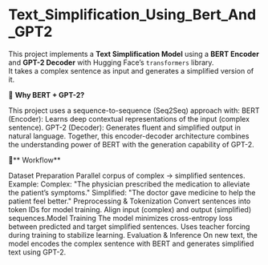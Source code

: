 # Text_Simplification_Using_Bert_And_GPT2
This project implements a **Text Simplification Model** using a **BERT Encoder** and **GPT-2 Decoder** with Hugging Face’s `transformers` library.  
It takes a complex sentence as input and generates a simplified version of it.

🔹 **Why BERT + GPT-2?**

This project uses a sequence-to-sequence (Seq2Seq) approach with:
BERT (Encoder): Learns deep contextual representations of the input (complex sentence).
GPT-2 (Decoder): Generates fluent and simplified output in natural language.
Together, this encoder-decoder architecture combines the understanding power of BERT with the generation capability of GPT-2.

🔹** Workflow**

Dataset Preparation
Parallel corpus of complex → simplified sentences.
Example:
Complex: "The physician prescribed the medication to alleviate the patient’s symptoms."
Simplified: "The doctor gave medicine to help the patient feel better."
Preprocessing & Tokenization
Convert sentences into token IDs for model training.
Align input (complex) and output (simplified) sequences.Model Training
The model minimizes cross-entropy loss between predicted and target simplified sentences.
Uses teacher forcing during training to stabilize learning.
Evaluation & Inference
On new text, the model encodes the complex sentence with BERT and generates simplified text using GPT-2.
